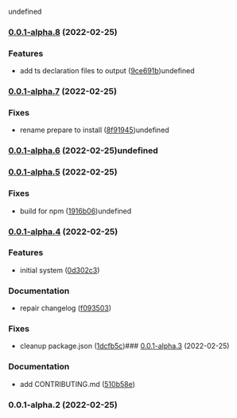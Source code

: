 undefined

### [0.0.1-alpha.8](https://github.com/syfrtech/svelte-shadow/compare/0.0.1-alpha.7...0.0.1-alpha.8) (2022-02-25)


### Features

* add ts declaration files to output ([9ce691b](https://github.com/syfrtech/svelte-shadow/commit/9ce691b7415dcccddafa7a0261e8699f5a5a5981))undefined

### [0.0.1-alpha.7](https://github.com/syfrtech/svelte-shadow/compare/0.0.1-alpha.6...0.0.1-alpha.7) (2022-02-25)


### Fixes

* rename prepare to install ([8f91945](https://github.com/syfrtech/svelte-shadow/commit/8f91945c1dd2b5942bb2572141b98422c1c33eb3))undefined

### [0.0.1-alpha.6](https://github.com/syfrtech/svelte-shadow/compare/0.0.1-alpha.5...0.0.1-alpha.6) (2022-02-25)undefined

### [0.0.1-alpha.5](https://github.com/syfrtech/svelte-shadow/compare/0.0.1-alpha.4...0.0.1-alpha.5) (2022-02-25)


### Fixes

* build for npm ([1916b06](https://github.com/syfrtech/svelte-shadow/commit/1916b061445528b8596b508393b34e598c639b6c))undefined

### [0.0.1-alpha.4](https://github.com/syfrtech/svelte-shadow/compare/0.0.1-alpha.3...0.0.1-alpha.4) (2022-02-25)


### Features

* initial system ([0d302c3](https://github.com/syfrtech/svelte-shadow/commit/0d302c38633fc74301151b7153123576bedb3bed))


### Documentation

* repair changelog ([f093503](https://github.com/syfrtech/svelte-shadow/commit/f093503218b29829ba96ae2079e986bd8d988284))


### Fixes

* cleanup package.json ([1dcfb5c](https://github.com/syfrtech/svelte-shadow/commit/1dcfb5c0d539beec7e057c05e15ba6ce4de118c0))### [0.0.1-alpha.3](https://github.com/syfrtech/svelte-shadow/compare/0.0.1-alpha.2...0.0.1-alpha.3) (2022-02-25)

### Documentation

- add CONTRIBUTING.md ([510b58e](https://github.com/syfrtech/svelte-shadow/commit/510b58ed2ba36388306badd3161d1a2296f010bd))

### 0.0.1-alpha.2 (2022-02-25)